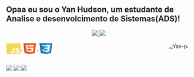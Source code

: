   <!-- ISTP-A -->
## Opaa eu sou o Yan Hudson,  um estudante de Analise e desenvolcimento de Sistemas(ADS)!
<div align="center">
  <a href="https://github.com/yanhudson">
  <img height="180em" src="https://github-readme-stats.vercel.app/api?username=yanhudson&show_icons=true&theme=dark&include_all_commits=true&count_private=true"/>
  <img height="180em" src="https://github-readme-stats.vercel.app/api/top-langs/?username=yanhudson&layout=compact&langs_count=7&theme=dracula"/>
</div>
<div style="display: inline_block"><br>
  <img align="center" alt="Yan-Js" height="30" width="40" src="https://raw.githubusercontent.com/devicons/devicon/master/icons/javascript/javascript-plain.svg">
  <img align="center" alt="Yan-HTML" height="30" width="40" src="https://raw.githubusercontent.com/devicons/devicon/master/icons/html5/html5-original.svg">
  <img align="center" alt="Yan-CSS" height="30" width="40" src="https://raw.githubusercontent.com/devicons/devicon/master/icons/css3/css3-original.svg">
  <img align="right" alt="Yan-pic" height="300" style="border-radius:50px;" src="https://share-cdn.picrew.me/shareImg/org/202110/1011016_h1AuaZVX.png">
</div>
  
  ##
 
<div> 
  <a href="https://www.instagram.com/yan_hudson_/" target="_blank"><img src="https://img.shields.io/badge/-Instagram-%23E4405F?style=for-the-badge&logo=instagram&logoColor=white" target="_blank"></a>
  <a href="" target="_blank"><img src="https://img.shields.io/badge/Discord-7289DA?style=for-the-badge&logo=discord&logoColor=white" target="_blank"></a> 
  <a href = "mailto:yan.hudson23@gmail.com"><img src="https://img.shields.io/badge/-Gmail-%23333?style=for-the-badge&logo=gmail&logoColor=white" target="_blank"></a>
   
 
<!--   ![Snake animation](https://github.com/yanhudson/rafaballerini/blob/output/github-contribution-grid-snake.svg) -->
  
</div>
